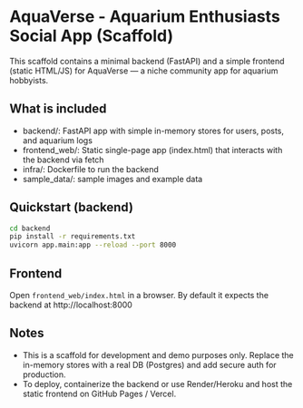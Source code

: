 # AquaVerse - Aquarium Enthusiasts Social App (Scaffold)

This scaffold contains a minimal backend (FastAPI) and a simple frontend (static HTML/JS) for AquaVerse — a niche community app for aquarium hobbyists.

## What is included
- backend/: FastAPI app with simple in-memory stores for users, posts, and aquarium logs
- frontend_web/: Static single-page app (index.html) that interacts with the backend via fetch
- infra/: Dockerfile to run the backend
- sample_data/: sample images and example data

## Quickstart (backend)
```bash
cd backend
pip install -r requirements.txt
uvicorn app.main:app --reload --port 8000
```

## Frontend
Open `frontend_web/index.html` in a browser. By default it expects the backend at http://localhost:8000

## Notes
- This is a scaffold for development and demo purposes only. Replace the in-memory stores with a real DB (Postgres) and add secure auth for production.
- To deploy, containerize the backend or use Render/Heroku and host the static frontend on GitHub Pages / Vercel.
